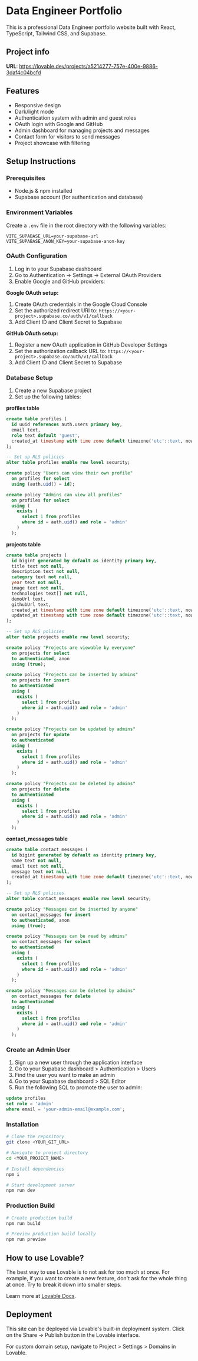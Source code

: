 
# Data Engineer Portfolio

This is a professional Data Engineer portfolio website built with React, TypeScript, Tailwind CSS, and Supabase.

## Project info

**URL**: https://lovable.dev/projects/a5214277-757e-400e-9886-3daf4c04bcfd

## Features

- Responsive design
- Dark/light mode
- Authentication system with admin and guest roles
- OAuth login with Google and GitHub
- Admin dashboard for managing projects and messages
- Contact form for visitors to send messages
- Project showcase with filtering

## Setup Instructions

### Prerequisites

- Node.js & npm installed
- Supabase account (for authentication and database)

### Environment Variables

Create a `.env` file in the root directory with the following variables:

```
VITE_SUPABASE_URL=your-supabase-url
VITE_SUPABASE_ANON_KEY=your-supabase-anon-key
```

### OAuth Configuration

1. Log in to your Supabase dashboard
2. Go to Authentication → Settings → External OAuth Providers
3. Enable Google and GitHub providers:

**Google OAuth setup:**
1. Create OAuth credentials in the Google Cloud Console
2. Set the authorized redirect URI to: `https://<your-project>.supabase.co/auth/v1/callback`
3. Add Client ID and Client Secret to Supabase

**GitHub OAuth setup:**
1. Register a new OAuth application in GitHub Developer Settings
2. Set the authorization callback URL to: `https://<your-project>.supabase.co/auth/v1/callback`
3. Add Client ID and Client Secret to Supabase

### Database Setup

1. Create a new Supabase project
2. Set up the following tables:

**profiles table**
```sql
create table profiles (
  id uuid references auth.users primary key,
  email text,
  role text default 'guest',
  created_at timestamp with time zone default timezone('utc'::text, now())
);

-- Set up RLS policies
alter table profiles enable row level security;

create policy "Users can view their own profile"
  on profiles for select
  using (auth.uid() = id);

create policy "Admins can view all profiles"
  on profiles for select
  using (
    exists (
      select 1 from profiles
      where id = auth.uid() and role = 'admin'
    )
  );
```

**projects table**
```sql
create table projects (
  id bigint generated by default as identity primary key,
  title text not null,
  description text not null,
  category text not null,
  year text not null,
  image text not null,
  technologies text[] not null,
  demoUrl text,
  githubUrl text,
  created_at timestamp with time zone default timezone('utc'::text, now()),
  updated_at timestamp with time zone default timezone('utc'::text, now())
);

-- Set up RLS policies
alter table projects enable row level security;

create policy "Projects are viewable by everyone"
  on projects for select
  to authenticated, anon
  using (true);

create policy "Projects can be inserted by admins"
  on projects for insert
  to authenticated
  using (
    exists (
      select 1 from profiles
      where id = auth.uid() and role = 'admin'
    )
  );

create policy "Projects can be updated by admins"
  on projects for update
  to authenticated
  using (
    exists (
      select 1 from profiles
      where id = auth.uid() and role = 'admin'
    )
  );

create policy "Projects can be deleted by admins"
  on projects for delete
  to authenticated
  using (
    exists (
      select 1 from profiles
      where id = auth.uid() and role = 'admin'
    )
  );
```

**contact_messages table**
```sql
create table contact_messages (
  id bigint generated by default as identity primary key,
  name text not null,
  email text not null,
  message text not null,
  created_at timestamp with time zone default timezone('utc'::text, now())
);

-- Set up RLS policies
alter table contact_messages enable row level security;

create policy "Messages can be inserted by anyone"
  on contact_messages for insert
  to authenticated, anon
  using (true);

create policy "Messages can be read by admins"
  on contact_messages for select
  to authenticated
  using (
    exists (
      select 1 from profiles
      where id = auth.uid() and role = 'admin'
    )
  );

create policy "Messages can be deleted by admins"
  on contact_messages for delete
  to authenticated
  using (
    exists (
      select 1 from profiles
      where id = auth.uid() and role = 'admin'
    )
  );
```

### Create an Admin User

1. Sign up a new user through the application interface
2. Go to your Supabase dashboard > Authentication > Users
3. Find the user you want to make an admin
4. Go to your Supabase dashboard > SQL Editor
5. Run the following SQL to promote the user to admin:

```sql
update profiles
set role = 'admin'
where email = 'your-admin-email@example.com';
```

### Installation

```sh
# Clone the repository
git clone <YOUR_GIT_URL>

# Navigate to project directory
cd <YOUR_PROJECT_NAME>

# Install dependencies
npm i

# Start development server
npm run dev
```

### Production Build

```sh
# Create production build
npm run build

# Preview production build locally
npm run preview
```

## How to use Lovable?

The best way to use Lovable is to not ask for too much at once. For example, if you want to create a new feature, don't ask for the whole thing at once. Try to break it down into smaller steps.

Learn more at [Lovable Docs](https://docs.lovable.dev/).

## Deployment

This site can be deployed via Lovable's built-in deployment system. Click on the Share -> Publish button in the Lovable interface.

For custom domain setup, navigate to Project > Settings > Domains in Lovable.
